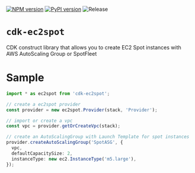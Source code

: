 [![NPM version](https://badge.fury.io/js/cdk-ec2spot.svg)](https://badge.fury.io/js/cdk-ec2spot)
[![PyPI version](https://badge.fury.io/py/cdk-ec2spot.svg)](https://badge.fury.io/py/cdk-ec2spot)
![Release](https://github.com/pahud/cdk-ec2spot/workflows/Release/badge.svg)

# `cdk-ec2spot`

CDK construct library that allows you to create EC2 Spot instances with AWS AutoScaling Group or SpotFleet

# Sample

```ts
import * as ec2spot from 'cdk-ec2spot';

// create a ec2spot provider
const provider = new ec2spot.Provider(stack, 'Provider');

// import or create a vpc
const vpc = provider.getOrCreateVpc(stack);

// create an AutoScalingGroup with Launch Template for spot instances
provider.createAutoScalingGroup('SpotASG', {
  vpc,
  defaultCapacitySize: 2,
  instanceType: new ec2.InstanceType('m5.large'),
});
```
